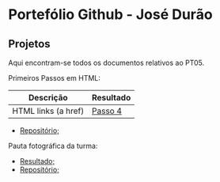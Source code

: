 # Portefólio Github - José Durão

## Projetos

Aqui encontram-se todos os documentos relativos ao PT05.


Primeiros Passos em HTML:

| Descrição | Resultado |
| ------ | ------ |
| HTML links (a href) | [Passo 4][passo4] |


- [Repositório;](https://github.com/zedpgd/Passo-4)


Pauta fotográfica da turma:

- [Resultado;](https://github.com/zedpgd/Passo-5/blob/main/README.md)
- [Repositório;](https://github.com/zedpgd/Passo-5)

[passo4]: https://github.com/zedpgd/Passo-4 
